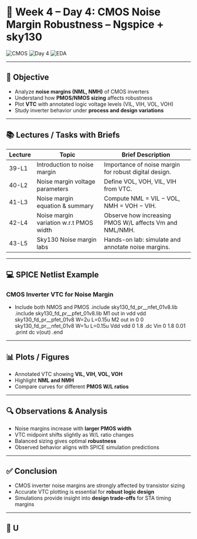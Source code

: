 # 🧪 Week 4 – Day 4: CMOS Noise Margin Robustness – Ngspice + sky130

![CMOS](https://img.shields.io/badge/CMOS-Circuit%20Design-blue?style=for-the-badge)
![Day 4](https://img.shields.io/badge/Day-4-orange?style=for-the-badge)
![EDA](https://img.shields.io/badge/EDA-Ngspice%20Sky130-brightgreen?style=for-the-badge)

---

## 🎯 Objective
- Analyze **noise margins (NML, NMH)** of CMOS inverters  
- Understand how **PMOS/NMOS sizing** affects robustness  
- Plot **VTC** with annotated logic voltage levels (VIL, VIH, VOL, VOH)  
- Study inverter behavior under **process and design variations**  

---

## 📚 Lectures / Tasks with Briefs
| Lecture | Topic | Brief Description |
|---------|------|-----------------|
| 39-L1 | Introduction to noise margin | Importance of noise margin for robust digital design. |
| 40-L2 | Noise margin voltage parameters | Define VOL, VOH, VIL, VIH from VTC. |
| 41-L3 | Noise margin equation & summary | Compute NML = VIL − VOL, NMH = VOH − VIH. |
| 42-L4 | Noise margin variation w.r.t PMOS width | Observe how increasing PMOS W/L affects Vm and NML/NMH. |
| 43-L5 | Sky130 Noise margin labs | Hands-on lab: simulate and annotate noise margins. |

---

## 💻 SPICE Netlist Example

### CMOS Inverter VTC for Noise Margin
* Include both NMOS and PMOS
.include sky130_fd_pr__nfet_01v8.lib
.include sky130_fd_pr__pfet_01v8.lib
M1 out in vdd vdd sky130_fd_pr__pfet_01v8 W=2u L=0.15u
M2 out in 0 0 sky130_fd_pr__nfet_01v8 W=1u L=0.15u
Vdd vdd 0 1.8
.dc Vin 0 1.8 0.01
.print dc v(out)
.end

---

## 📊 Plots / Figures
- Annotated VTC showing **VIL, VIH, VOL, VOH**  
- Highlight **NML and NMH**  
- Compare curves for different **PMOS W/L ratios**  

---

## 🔍 Observations & Analysis
- Noise margins increase with **larger PMOS width**  
- VTC midpoint shifts slightly as W/L ratio changes  
- Balanced sizing gives optimal **robustness**  
- Observed behavior aligns with SPICE simulation predictions  

---

## ✅ Conclusion
- CMOS inverter noise margins are strongly affected by transistor sizing  
- Accurate VTC plotting is essential for **robust logic design**  
- Simulations provide insight into **design trade-offs** for STA timing margins  

---

## 🔗 U
